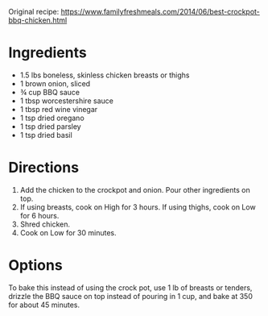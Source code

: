 Original recipe: https://www.familyfreshmeals.com/2014/06/best-crockpot-bbq-chicken.html

# Ingredients

- 1.5 lbs boneless, skinless chicken breasts or thighs
- 1 brown onion, sliced
- ¾ cup BBQ sauce
- 1 tbsp worcestershire sauce
- 1 tbsp red wine vinegar
- 1 tsp dried oregano
- 1 tsp dried parsley
- 1 tsp dried basil

# Directions

1. Add the chicken to the crockpot and onion. Pour other ingredients on top.
1. If using breasts, cook on High for 3 hours. If using thighs, cook on Low for 6 hours.
1. Shred chicken.
1. Cook on Low for 30 minutes.

# Options

To bake this instead of using the crock pot, use 1 lb of breasts or tenders, drizzle the BBQ sauce on top instead of pouring in 1 cup, and bake at 350 for about 45 minutes.
